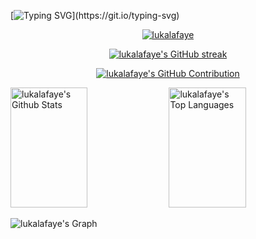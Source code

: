 [![Typing SVG](https://readme-typing-svg.herokuapp.com?font=Fira+Code&pause=1000&width=435&lines=Hey+there+I+am+Luka+!)](https://git.io/typing-svg)

<p align="center">
 <a href="https://linkedin.com/in/lukalafaye" target="_blank">
  <img src="https://img.shields.io/badge/LinkedIn-0077B5?style=for-the-badge&logo=linkedin&logoColor=white" alt="lukalafaye"/>
 </a>
</p>

<p align="center">
  <a href="https://github.com/lukalafaye">
    <img src="https://github-readme-streak-stats.herokuapp.com/?user=lukalafaye&theme=radical&border=7F3FBF&background=0D1117" alt="lukalafaye's GitHub streak"/>
  </a>
</p>

<p align="center">
  <a href="https://github.com/lukalafaye">
    <img src="https://github-profile-summary-cards.vercel.app/api/cards/profile-details?username=lukalafaye&theme=radical" alt="lukalafaye's GitHub Contribution"/>
  </a>
</p>

<a> 
    <a href="https://github.com/lukalafaye"><img alt="lukalafaye's Github Stats" src="https://denvercoder1-github-readme-stats.vercel.app/api?username=lukalafaye&show_icons=true&count_private=true&theme=react&border_color=7F3FBF&bg_color=0D1117&title_color=F85D7F&icon_color=F8D866" height="192px" width="49.5%"/></a>
  <a href="https://github.com/lukalafaye"><img alt="lukalafaye's Top Languages" src="https://denvercoder1-github-readme-stats.vercel.app/api/top-langs/?username=lukalafaye&langs_count=8&layout=compact&theme=react&border_color=7F3FBF&bg_color=0D1117&title_color=F85D7F&icon_color=F8D866" height="192px" width="49.5%"/></a>
  <br/>
</a>


![lukalafaye's Graph](https://github-readme-activity-graph.vercel.app/graph?username=lukalafaye&custom_title=Luka's%20GitHub%20Activity%20Graph&bg_color=0D1117&color=7F3FBF&line=7F3FBF&point=7F3FBF&area_color=FFFFFF&title_color=FFFFFF&area=true)
